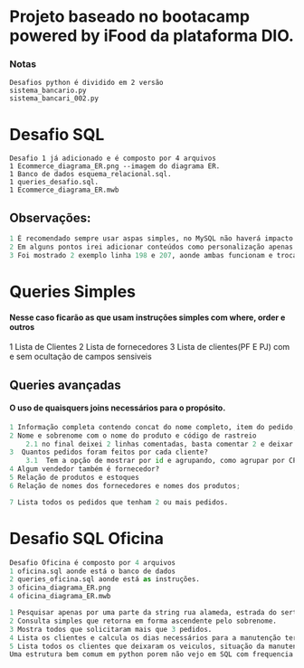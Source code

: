 # Projeto baseado no bootacamp powered by iFood da plataforma DIO.

### Notas
```
Desafios python é dividido em 2 versão
sistema_bancario.py
sistema_bancari_002.py
```

# Desafio SQL
```
Desafio 1 já adicionado e é composto por 4 arquivos
1 Ecommerce_diagrama_ER.png --imagem do diagrama ER.
1 Banco de dados esquema_relacional.sql.
1 queries_desafio.sql.
1 Ecommerce_diagrama_ER.mwb
```
## Observações:
```py
1 É recomendado sempre usar aspas simples, no MySQL não haverá impacto entre aspas '' ou "", porem em outros SGBD(sistemas de gerenciamento de banco de dados) o PostgreSQL terá um contexto e funcionalidade totalmente diferente.
2 Em alguns pontos irei adicionar conteúdos como personalização apenas para fins cosmétistico e só se aplica ao desenvolvedor que irá ler, pois para  aplicação isso não será efetivo.
3 Foi mostrado 2 exemplo linha 198 e 207, aonde ambas funcionam e trocam o null por 1 espaço em branco, mais uma vez apenas para fins cosméticos.
```
# Queries Simples
#### Nesse caso ficarão as que usam instruções simples com where, order e outros

1 Lista de Clientes
2 Lista de fornecedores
3 Lista de clientes(PF E PJ) com e sem ocultação de campos sensiveis


## Queries avançadas
#### O uso de quaisquers joins necessários para o propósito.
```py
1 Informação completa contendo concat do nome completo, item do pedido, quantidade, status do pedido, descrição do pedido, valor efetuado, forma de pagamento, data do pagamento, status da entrega e o código do rastreio.
2 Nome e sobrenome com o nome do produto e código de rastreio
	2.1 no final deixei 2 linhas comentadas, basta comentar 2 e deixar 1 sem comentar e assim altera o fluxo.
3  Quantos pedidos foram feitos por cada cliente?
	3.1  Tem a opção de mostrar por id e agrupando, como agrupar por CPF, ambos tendo o mesmo resultado
4 Algum vendedor também é fornecedor?
5 Relação de produtos e estoques
6 Relação de nomes dos fornecedores e nomes dos produtos;

7 Lista todos os pedidos que tenham 2 ou mais pedidos.
```
# Desafio SQL Oficina
```py
Desafio Oficina é composto por 4 arquivos
1 oficina.sql aonde está o banco de dados
2 queries_oficina.sql aonde está as instruções.
3 oficina_diagrama_ER.png
4 oficina_diagrama_ER.mwb

1 Pesquisar apenas por uma parte da string rua alameda, estrada do sertão, podemos filtrar por apenas rua com o comando Like.
2 Consulta simples que retorna em forma ascendente pelo sobrenome.
3 Mostra todos que solicitaram mais que 3 pedidos.
4 Lista os clientes e calcula os dias necessários para a manutenção ter ocorrido.
5 Lista todos os clientes que deixaram os veiculos, situação da manutenção e se já tem um um mecanico ou mecanica atuando no problema.
Uma estrutura bem comum em python porem não vejo em SQL com frequencia pelo menos quando vou pesquisar um assunto, me baseie pelo site w3cschools
```
